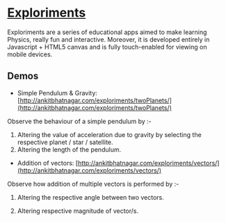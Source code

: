 # [Exploriments](https://github.com/ankitbhatnagar2012/exploriments)

Exploriments are a series of educational apps aimed to make
learning Physics, really fun and interactive. Moreover, it is developed
entirely in Javascript + HTML5 canvas and is fully touch-enabled for
viewing on mobile devices.

## Demos

* Simple Pendulum & Gravity: [http://ankitbhatnagar.com/exploriments/twoPlanets/](http://ankitbhatnagar.com/exploriments/twoPlanets/)

Observe the behaviour of a simple pendulum by :-

1. Altering the value of acceleration due to gravity by selecting the respective planet / star / satellite.
2. Altering the length of the pendulum. 

* Addition of vectors: [http://ankitbhatnagar.com/exploriments/vectors/](http://ankitbhatnagar.com/exploriments/vectors/)

Observe how addition of multiple vectors is performed by :-

1. Altering the respective angle between two vectors.

2. Altering respective magnitude of vector/s.


